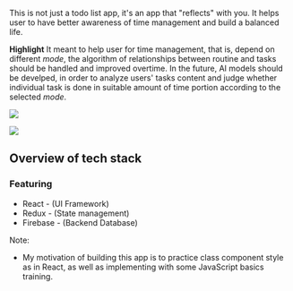 This is not just a todo list app, it's an app that "reflects" with you.
It helps user to have better awareness of time management and build a balanced life.

**Highlight**
It meant to help user for time management, that is, depend on different *mode*, the algorithm of relationships between routine and tasks should be handled and improved overtime.
In the future, AI models should be develped, in order to analyze users' tasks content and judge whether individual task is done in suitable amount of time portion according to the selected *mode*.


![](https://media3.giphy.com/media/FIgJFfWmBEWUZ8iPtQ/giphy.webp)

![](https://media2.giphy.com/media/TGYOMeVaQAV1GOdAk8/giphy.webp)

## Overview of tech stack

### Featuring
* React - (UI Framework)
* Redux - (State management)
* Firebase - (Backend Database)

Note: 
* My motivation of building this app is to practice class component style as in React, as well as implementing with some JavaScript basics training. 
